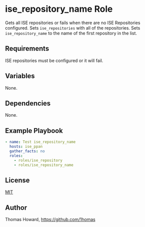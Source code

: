 # ise_repository_name Role

Gets all ISE repositories or fails when there are no ISE Repositories configured.
Sets `ise_repositories` with all of the repositories.
Sets `ise_repository_name` to the name of the first repository in the list.

## Requirements

ISE repositories must be configured or it will fail.

## Variables

None.

## Dependencies

None.

## Example Playbook

```yaml
- name: Test ise_repository_name
  hosts: ise_ppan
  gather_facts: no
  roles:
    - roles/ise_repository
    - roles/ise_repository_name
```

## License

[MIT](https://mit-license.org/)

## Author

Thomas Howard, <https://github.com/1homas>
